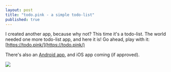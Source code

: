 ```yaml
---
layout: post
title: "todo.pink - a simple todo-list"
published: true
---
```


I created another app, because why not? This time it's a todo-list. The world needed one more todo-list app, and here it is! Go ahead, play with it: [https://todo.pink/](https://todo.pink/)

There's also an [Android app](https://play.google.com/store/apps/details?id=pink.todo.todo), and iOS app coming (if approved).

![](https://cloud.githubusercontent.com/assets/433707/23155683/61d3ec4a-f81c-11e6-8aac-279d3636f3db.png)
